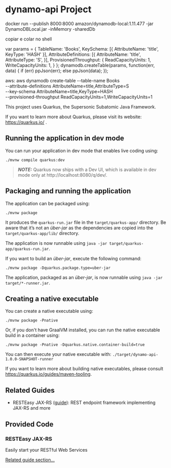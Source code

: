 # dynamo-api Project
docker run --publish 8000:8000 amazon/dynamodb-local:1.11.477 -jar DynamoDBLocal.jar -inMemory -sharedDb

copiar e colar no shell

var params = {
TableName: 'Books',
KeySchema: [{ AttributeName: 'title', KeyType: 'HASH' }],
AttributeDefinitions: [{  AttributeName: 'title', AttributeType: 'S', }],
ProvisionedThroughput: { ReadCapacityUnits: 1, WriteCapacityUnits: 1, }
};
dynamodb.createTable(params, function(err, data) {
if (err) ppJson(err);
else ppJson(data);
});


aws: aws dynamodb create-table --table-name Books \
--attribute-definitions AttributeName=title,AttributeType=S \
--key-schema AttributeName=title,KeyType=HASH \
--provisioned-throughput ReadCapacityUnits=1,WriteCapacityUnits=1

This project uses Quarkus, the Supersonic Subatomic Java Framework.

If you want to learn more about Quarkus, please visit its website: https://quarkus.io/ .

## Running the application in dev mode

You can run your application in dev mode that enables live coding using:
```shell script
./mvnw compile quarkus:dev
```

> **_NOTE:_**  Quarkus now ships with a Dev UI, which is available in dev mode only at http://localhost:8080/q/dev/.

## Packaging and running the application

The application can be packaged using:
```shell script
./mvnw package
```
It produces the `quarkus-run.jar` file in the `target/quarkus-app/` directory.
Be aware that it’s not an _über-jar_ as the dependencies are copied into the `target/quarkus-app/lib/` directory.

The application is now runnable using `java -jar target/quarkus-app/quarkus-run.jar`.

If you want to build an _über-jar_, execute the following command:
```shell script
./mvnw package -Dquarkus.package.type=uber-jar
```

The application, packaged as an _über-jar_, is now runnable using `java -jar target/*-runner.jar`.

## Creating a native executable

You can create a native executable using: 
```shell script
./mvnw package -Pnative
```

Or, if you don't have GraalVM installed, you can run the native executable build in a container using: 
```shell script
./mvnw package -Pnative -Dquarkus.native.container-build=true
```

You can then execute your native executable with: `./target/dynamo-api-1.0.0-SNAPSHOT-runner`

If you want to learn more about building native executables, please consult https://quarkus.io/guides/maven-tooling.

## Related Guides

- RESTEasy JAX-RS ([guide](https://quarkus.io/guides/rest-json)): REST endpoint framework implementing JAX-RS and more

## Provided Code

### RESTEasy JAX-RS

Easily start your RESTful Web Services

[Related guide section...](https://quarkus.io/guides/getting-started#the-jax-rs-resources)
